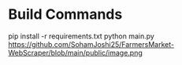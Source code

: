 # Build Commands

pip install -r requirements.txt
python main.py
https://github.com/SohamJoshi25/FarmersMarket-WebScraper/blob/main/public/image.png
